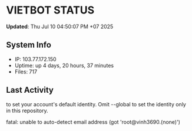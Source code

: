 # VIETBOT STATUS
**Updated**: Thu Jul 10 04:50:07 PM +07 2025

## System Info
- IP: 103.77.172.150
- Uptime: up 4 days, 20 hours, 37 minutes
- Files: 717

## Last Activity

to set your account's default identity.
Omit --global to set the identity only in this repository.

fatal: unable to auto-detect email address (got 'root@vinh3690.(none)')
